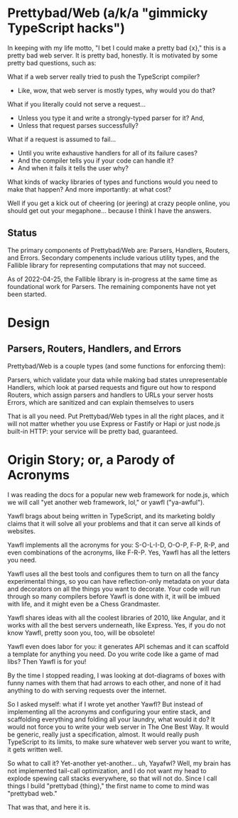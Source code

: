 Prettybad/Web (a/k/a "gimmicky TypeScript hacks")
==========================================================================
In keeping with my life motto, "I bet I could make a pretty bad {x}," this
is a pretty bad web server. It is pretty bad, honestly. It is motivated by
some pretty bad questions, such as:

What if a web server really tried to push the TypeScript compiler?
* Like, wow, that web server is mostly types, why would you do that?

What if you literally could not serve a request...
* Unless you type it and write a strongly-typed parser for it? And,
* Unless that request parses successfully?

What if a request is assumed to fail...
* Until you write exhaustive handlers for all of its failure cases?
* And the compiler tells you if your code can handle it?
* And when it fails it tells the user why?

What kinds of wacky libraries of types and functions would you need to
make that happen? And more importantly: at what cost?

Well if you get a kick out of cheering (or jeering) at crazy people
online, you should get out your megaphone... because I think I have the
answers.

Status
--------------------------------------------------------------------------
The primary components of Prettybad/Web are: Parsers, Handlers, Routers,
and Errors. Secondary compenents include various utility types, and the
Fallible library for representing computations that may not succeed.

As of 2022-04-25, the Fallible library is in-progress at the same time as
foundational work for Parsers. The remaining components have not yet been
started.

Design
==========================================================================
Parsers, Routers, Handlers, and Errors
--------------------------------------------------------------------------
Prettybad/Web is a couple types (and some functions for enforcing them):

Parsers,  which validate your data while making bad states unrepresentable
Handlers, which look at parsed requests and figure out how to respond
Routers,  which assign parsers and handlers to URLs your server hosts
Errors,   which are sanitized and can explain themselves to users

That is all you need. Put Prettybad/Web types in all the right places, and
it will not matter whether you use Express or Fastify or Hapi or just
node.js built-in HTTP: your service will be pretty bad, guaranteed.

Origin Story; or, a Parody of Acronyms
==========================================================================
I was reading the docs for a popular new web framework for node.js, which
we will call "yet another web framework, lol," or yawfl ("ya-awful").

Yawfl brags about being written in TypeScript, and its marketing boldly
claims that it will solve all your problems and that it can serve all
kinds of websites.

Yawfl implements all the acronyms for you: S-O-L-I-D, O-O-P, F-P, R-P, and
even combinations of the acronyms, like F-R-P. Yes, Yawfl has all the
letters you need.

Yawfl uses all the best tools and configures them to turn on all the fancy
experimental things, so you can have reflection-only metadata on your data
and decorators on all the things you want to decorate. Your code will run
through so many compilers before Yawfl is done with it, it will be imbued
with life, and it might even be a Chess Grandmaster.

Yawfl shares ideas with all the coolest libraries of 2010, like Angular,
and it works with all the best servers underneath, like Express. Yes, if
you do not know Yawfl, pretty soon you, too, will be obsolete!

Yawfl even does labor for you: it generates API schemas and it can
scaffold a template for anything you need. Do you write code like a game
of mad libs? Then Yawfl is for you!

By the time I stopped reading, I was looking at dot-diagrams of boxes with
funny names with them that had arrows to each other, and none of it had
anything to do with serving requests over the internet.

So I asked myself: what if I wrote yet another Yawfl? But instead of
implementing all the acronyms and configuring your entire stack, and
scaffolding everything and folding all your laundry, what would it do? It
would not force you to write your web server in The One Best Way. It would
be generic, really just a specification, almost. It would really push
TypeScript to its limits, to make sure whatever web server you want to
write, it gets written well.

So what to call it? Yet-another yet-another... uh, Yayafwl? Well, my brain
has not implemented tail-call optimization, and I do not want my head to
explode spewing call stacks everywhere, so that will not do. Since I call
things I build "prettybad {thing}," the first name to come to mind was
"prettybad web."

That was that, and here it is.
